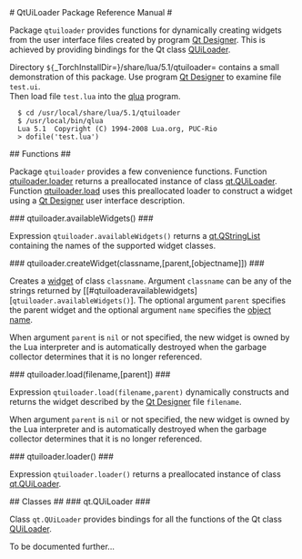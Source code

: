 <a name="qtuiloader.dok"/>
# QtUiLoader Package Reference Manual #

Package `qtuiloader` provides 
functions for dynamically creating widgets
from the user interface files created by program
[Qt Designer](http://doc.trolltech.com/4.4/designer-manual.html).
This is achieved by providing bindings for the Qt class
[QUiLoader](http://doc.trolltech.com/4.4/quiloader.html).



Directory `${`_TorchInstallDir=}/share/lua/5.1/qtuiloader=
contains a small demonstration of this package.
Use program
[Qt Designer](http://doc.trolltech.com/4.4/designer-manual.html)
to examine file `test.ui`.  
Then load file `test.lua` into the
[qlua](..:qt:index#qlua) program.

```
  $ cd /usr/local/share/lua/5.1/qtuiloader
  $ /usr/local/bin/qlua
  Lua 5.1  Copyright (C) 1994-2008 Lua.org, PUC-Rio
  > dofile('test.lua')
```


<a name="qtuiloader.functions"/>
## Functions ##

Package `qtuiloader` provides a few convenience functions. 
Function [qtuiloader.loader](#qtuiloaderloader) returns a 
preallocated instance of class [qt.QUiLoader](#quiloader). 
Function [qtuiloader.load](#qtuiloaderload) uses 
this preallocated loader to construct a widget using a
[Qt Designer](http://doc.trolltech.com/4.4/designer-manual.html)
user interface description.


<a name="qtuiloaderavailablewidgets"/>
### qtuiloader.availableWidgets() ###
<a name="qtuiloader.availablewidgets"/>

Expression `qtuiloader.availableWidgets()` returns a 
[qt.QStringList](..:qtcore:index#qstringlist)
containing the names of the supported widget classes.


<a name="qtuiloader.createWidget"/>
### qtuiloader.createWidget(classname,[parent,[objectname]]) ###

Creates a [widget](..:qtgui:index#qwidget) of class `classname`.
Argument `classname` can be any of the strings returned
by [[#qtuiloaderavailablewidgets][`qtuiloader.availableWidgets()`].
The optional argument `parent` specifies the parent widget
and the optional argument `name` specifies the 
[object name](..:qtcore:index#qobjectobjectname).

When argument `parent` is `nil` or not specified,
the new widget is owned by the Lua interpreter 
and is automatically destroyed when the garbage collector
determines that it is no longer referenced.



<a name="qtuiloaderload"/>
### qtuiloader.load(filename,[parent]) ###
<a name="qtuiloader.load"/>

Expression `qtuiloader.load(filename,parent)` dynamically
constructs and returns the widget described by the 
[Qt Designer](http://doc.trolltech.com/4.4/designer-manual.html)
file `filename`.

When argument `parent` is `nil` or not specified,
the new widget is owned by the Lua interpreter 
and is automatically destroyed when the garbage collector
determines that it is no longer referenced.


<a name="qtuiloaderloader"/>
### qtuiloader.loader() ###
<a name="qtuiloader.loader"/>

Expression `qtuiloader.loader()`
returns a preallocated instance
of class [qt.QUiLoader](#quiloader).


<a name="qtuiloader.classes"/>
## Classes ##

<a name="quiloader"/>
### qt.QUiLoader ###

Class `qt.QUiLoader` provides bindings 
for all the functions of the Qt class 
[QUiLoader](http://doc.trolltech.com/4.4/quiloader.html).

To be documented further...


